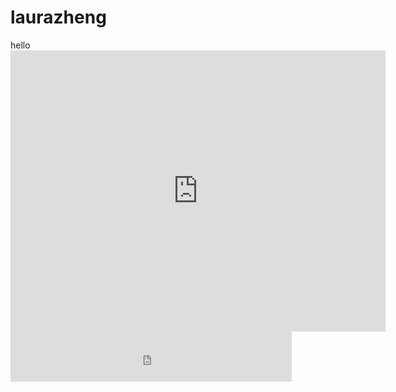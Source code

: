 # laurazheng
<html>
<body>
hello
<iframe src="https://www.google.com/maps/embed?pb=!1m10!1m8!1m3!1d14459.022137912707!2d121.42847550000002!3d25.0423691!3m2!1i1024!2i768!4f13.1!5e0!3m2!1szh-CN!2stw!4v1515042937374" width="600" height="450" frameborder="0" style="border:0" allowfullscreen></iframe>
  <iframe src="https://www.facebook.com/plugins/like.php?href=https%3A%2F%2Fbaiiizhilan.github.io%2Flaurazheng%2F&width=450&layout=standard&action=like&size=small&show_faces=true&share=true&height=80&appId" width="450" height="80" style="border:none;overflow:hidden" scrolling="no" frameborder="0" allowTransparency="true"></iframe>
</body>
</html>
